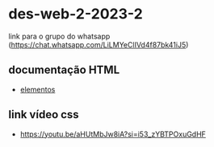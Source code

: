 # des-web-2-2023-2

link para o grupo do whatsapp (https://chat.whatsapp.com/LiLMYeClIVd4f87bk41iJ5)

## documentação HTML
- [elementos](https://developer.mozilla.org/pt-BR/docs/Web/HTML/Element)

## link vídeo css
- https://youtu.be/aHUtMbJw8iA?si=i53_zYBTPOxuGdHF
